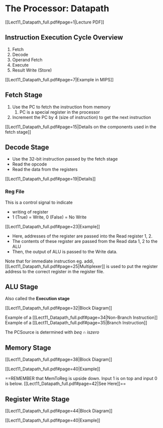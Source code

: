 # The Processor: Datapath

<span class="center-menu">[[Lect11_Datapath_full.pdf#page=1\|Lecture PDF]]</span>

## Instruction Execution Cycle Overview

1. Fetch
2. Decode
3. Operand Fetch
4. Execute
5. Result Write (Store)

[[Lect11_Datapath_full.pdf#page=7\|Example in MIPS]]

## Fetch Stage

1. Use the PC to fetch the instruction from memory
	1. PC is a special register in the processor
2. Increment the PC by 4 (size of instruction) to get the next instruction 

[[Lect11_Datapath_full.pdf#page=15\|Details on the components used in the fetch stage]]

## Decode Stage

- Use the 32-bit instruction passed by the fetch stage
- Read the opcode
- Read the data from the registers

[[Lect11_Datapath_full.pdf#page=19\|Details]]

### Reg File

This is a control signal to indicate

- writing of register
- 1 (True) = Write, 0 (False) = No Write

[[Lect11_Datapath_full.pdf#page=23\|Example]]

- Here, addresses of the register are passed into the Read register 1, 2. 
- The contents of these register are passed from the Read data 1, 2 to the ALU
- Then, the output of ALU is passed to the Write data.

Note that for immediate instruction eg. addi, [[Lect11_Datapath_full.pdf#page=25\|Multiplexer]] is used to put the register address to the correct register in the register file.

## ALU Stage 

Also called the **Execution stage**

[[Lect11_Datapath_full.pdf#page=32\|Block Diagram]]

Example of a [[Lect11_Datapath_full.pdf#page=34\|Non-Branch Instruction]]
Example of a [[Lect11_Datapath_full.pdf#page=35\|Branch Instruction]]

The PCSource is determined with $beq \cap iszero$
## Memory Stage

[[Lect11_Datapath_full.pdf#page=38\|Block Diagram]]

[[Lect11_Datapath_full.pdf#page=40\|Example]]

==REMEMBER that MemToReg is upside down. Input 1 is on top and input 0 is below. [[Lect11_Datapath_full.pdf#page=42\|See Here]]==

##  Register Write Stage

[[Lect11_Datapath_full.pdf#page=44\|Block Diagram]]

[[Lect11_Datapath_full.pdf#page=40\|Example]]
